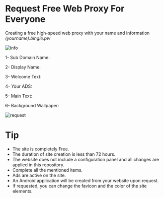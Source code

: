 # Request Free Web Proxy For Everyone

Creating a free high-speed web proxy with your name and information *(yourname).bingle.pw*

![info](https://github.com/user-attachments/assets/bb19436f-134f-4ab1-a1ea-6f59098a36a5)

1- Sub Domain Name: 

2- Display Name:

3- Welcome Text:

4- Your ADS:

5- Main Text:

6- Background Wallpaper:

![request](https://github.com/user-attachments/assets/f3ed7a46-919b-4e71-9eab-52e1a6e5710e)


# Tip

* The site is completely Free.
* The duration of site creation is less than 72 hours.
* The website does not include a configuration panel and all changes are applied in this repository.
* Complete all the mentioned items.
* Ads are active on the site.
* An Android application will be created from your website upon request.
* If requested, you can change the favicon and the color of the site elements.

